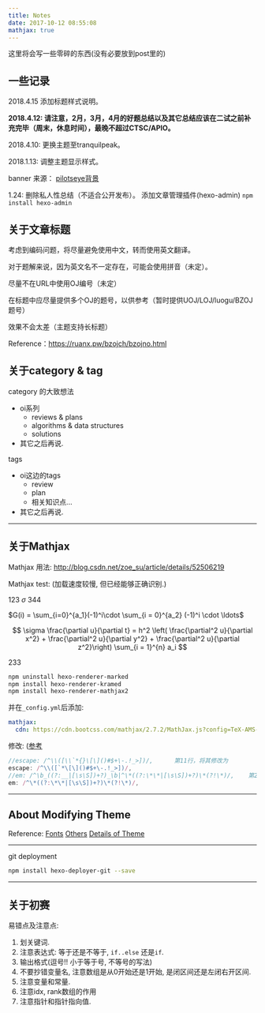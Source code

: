 ```yaml
---
title: Notes
date: 2017-10-12 08:55:08
mathjax: true
---
```


这里将会写一些零碎的东西(没有必要放到post里的)

## 一些记录

2018.4.15 添加标题样式说明。

**2018.4.12: 请注意，2月，3月，4月的好题总结以及其它总结应该在二试之前补充完毕（周末，休息时间），最晚不超过CTSC/APIO。**

2018.4.10: 更换主题至tranquilpeak。

2018.1.13: 调整主题显示样式。

banner 来源： [pilotseye背景](http://pilotseye.tv/en/download-wallpapers/)

1.24: 
删除私人性总结（不适合公开发布）。
添加文章管理插件(hexo-admin)
`npm install hexo-admin`

## 关于文章标题

考虑到编码问题，将尽量避免使用中文，转而使用英文翻译。

对于题解来说，因为英文名不一定存在，可能会使用拼音（未定）。

尽量不在URL中使用OJ编号（未定）

在标题中应尽量提供多个OJ的题号，以供参考（暂时提供UOJ/LOJ/luogu/BZOJ题号）

效果不会太差（主题支持长标题）

Reference：https://ruanx.pw/bzojch/bzojno.html

## 关于category & tag

category 的大致想法
- oi系列
  - reviews & plans
  - algorithms & data structures
  - solutions
- 其它之后再说.

tags
- oi这边的tags
  - review
  - plan
  - 相关知识点...
- 其它之后再说.

---

## 关于Mathjax

Mathjax 用法: http://blog.csdn.net/zoe_su/article/details/52506219

Mathjax test: (加载速度较慢, 但已经能够正确识别.)

123 $\sigma$ 344

$G(i) = \sum_{i=0}^{a_1}(-1)^i\cdot \sum_{i = 0}^{a_2} (-1)^i \cdot \ldots$

$$
\sigma 
\frac{\partial u}{\partial t} = h^2 \left( \frac{\partial^2 u}{\partial x^2} + \frac{\partial^2 u}{\partial y^2} + \frac{\partial^2 u}{\partial z^2}\right)
\sum_{i = 1}^{n} a_i
$$

233
``` bash
npm uninstall hexo-renderer-marked
npm install hexo-renderer-kramed
npm install hexo-renderer-mathjax2
```

并在`_config.yml`后添加:
``` yml
mathjax:
  cdn: https://cdn.bootcss.com/mathjax/2.7.2/MathJax.js?config=TeX-AMS-MML_HTMLorMML
```

修改: ([参考](http://www.cnblogs.com/Ai-heng/p/7282110.html)

``` javascript /node_modules/kramed/lib/rules/inline.js
//escape: /^\\([\\`*{}\[\]()#$+\-.!_>])/,      第11行，将其修改为
escape: /^\\([`*\[\]()#$+\-.!_>])/,
//em: /^\b_((?:__|[\s\S])+?)_\b|^\*((?:\*\*|[\s\S])+?)\*(?!\*)/,    第20行，将其修改为
em: /^\*((?:\*\*|[\s\S])+?)\*(?!\*)/,
```
---
## About Modifying Theme

Reference: [Fonts](http://www.jianshu.com/p/ffcdc4fec6ec) [Others](http://www.jianshu.com/p/b96fd206571a) [Details of Theme](http://blog.csdn.net/shi0090/article/details/48087353)

---

git deployment
``` bash
npm install hexo-deployer-git --save
```
---

## 关于初赛

易错点及注意点:
1. 划关键词.
2. 注意表达式: 等于还是不等于, `if..else` 还是`if`.
3. 输出格式(逗号!! 小于等于号, 不等号的写法)
4. 不要抄错变量名, 注意数组是从0开始还是1开始, 是闭区间还是左闭右开区间.
5. 注意变量和常量.
6. 注意idx, rank数组的作用
7. 注意指针和指针指向值.


